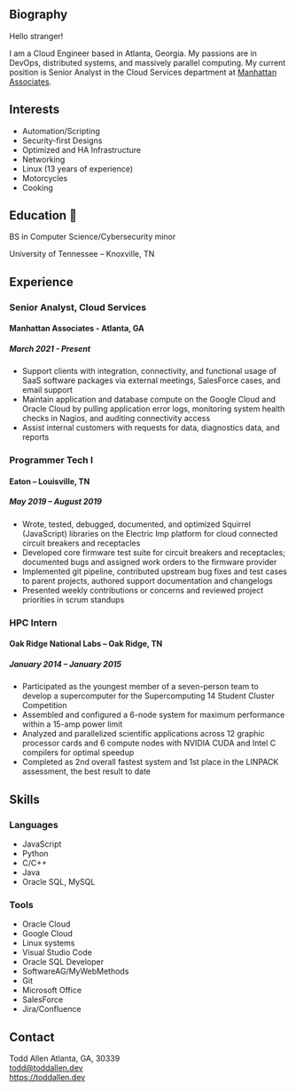 ## Biography

Hello stranger!

I am a Cloud Engineer based in Atlanta, Georgia. My passions are in DevOps, distributed systems, and massively parallel computing. My current position is Senior Analyst in the Cloud Services department at [Manhattan Associates](https://manh.com).  


## Interests

* Automation/Scripting
* Security-first Designs
* Optimized and HA Infrastructure
* Networking
* Linux (13 years of experience)
* Motorcycles
* Cooking


## Education 🍊

BS in Computer Science/Cybersecurity minor

University of Tennessee – Knoxville, TN


## Experience

### Senior Analyst, Cloud Services

#### Manhattan Associates - Atlanta, GA

##### March 2021 - Present

*	Support clients with integration, connectivity, and functional usage of SaaS software packages via external meetings, SalesForce cases, and email support
*	Maintain application and database compute on the Google Cloud and Oracle Cloud by pulling application error logs, monitoring system health checks in Nagios, and auditing connectivity access
* Assist internal customers with requests for data, diagnostics data, and reports

### Programmer Tech I

#### Eaton – Louisville, TN

##### May 2019 – August 2019

*	Wrote, tested, debugged, documented, and optimized Squirrel (JavaScript) libraries on the Electric Imp platform for cloud connected circuit breakers and receptacles
*	Developed core firmware test suite for circuit breakers and receptacles; documented bugs and assigned work orders to the firmware provider
*	Implemented git pipeline, contributed upstream bug fixes and test cases to parent projects, authored support documentation and changelogs
*	Presented weekly contributions or concerns and reviewed project priorities in scrum standups

### HPC Intern

#### Oak Ridge National Labs – Oak Ridge, TN

##### January 2014 – January 2015
*	Participated as the youngest member of a seven-person team to develop a supercomputer for the Supercomputing 14 Student Cluster Competition
*	Assembled and configured a 6-node system for maximum performance within a 15-amp power limit
*	Analyzed and parallelized scientific applications across 12 graphic processor cards and 6 compute nodes with NVIDIA CUDA and Intel C compilers for optimal speedup
*	Completed as 2nd overall fastest system and 1st place in the LINPACK assessment, the best result to date


## Skills
 
### Languages
*	JavaScript
*	Python
*	C/C++
*	Java
*	Oracle SQL, MySQL

### Tools
*	Oracle Cloud
*	Google Cloud
*	Linux systems
*	Visual Studio Code
*	Oracle SQL Developer
*	SoftwareAG/MyWebMethods
*	Git
*	Microsoft Office
*	SalesForce
*	Jira/Confluence


## Contact

Todd Allen
Atlanta, GA, 30339      
todd@toddallen.dev      
https://toddallen.dev   
